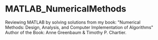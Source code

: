 # MATLAB_NumericalMethods
Reviewing MATLAB by solving solutions from my book:  "Numerical Methods: Design, Analysis, and Computer Implementation of Algorithms" Author of the Book: Anne Greenbaum &amp; Timothy P. Chartier.

